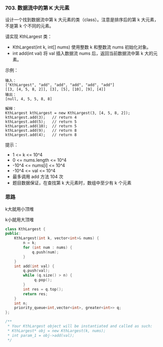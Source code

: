 ### 703. 数据流中的第 K 大元素

设计一个找到数据流中第 k 大元素的类（class）。注意是排序后的第 k 大元素，不是第 k 个不同的元素。

请实现 KthLargest 类：

- KthLargest(int k, int[] nums) 使用整数 k 和整数流 nums 初始化对象。
- int add(int val) 将 val 插入数据流 nums 后，返回当前数据流中第 k 大的元素。

示例：
```
输入：
["KthLargest", "add", "add", "add", "add", "add"]
[[3, [4, 5, 8, 2]], [3], [5], [10], [9], [4]]
输出：
[null, 4, 5, 5, 8, 8]

解释：
KthLargest kthLargest = new KthLargest(3, [4, 5, 8, 2]);
kthLargest.add(3);   // return 4
kthLargest.add(5);   // return 5
kthLargest.add(10);  // return 5
kthLargest.add(9);   // return 8
kthLargest.add(4);   // return 8
```

提示：
- 1 <= k <= 10^4
- 0 <= nums.length <= 10^4
-  -10^4 <= nums[i] <= 10^4
- -10^4 <= val <= 10^4
- 最多调用 add 方法 104 次
- 题目数据保证，在查找第 k 大元素时，数组中至少有 k 个元素

### 思路

k大就用小顶堆


k小就用大顶堆

```c++
class KthLargest {
public:
    KthLargest(int k, vector<int>& nums) {
        n = k;
        for (int num : nums) {
            q.push(num);
        }
    }
    int add(int val) {
        q.push(val);
        while (q.size() > n) {
             q.pop();
        }
        int res = q.top();
        return res;
    }
    int n;
    priority_queue<int,vector<int>, greater<int>> q;
};

/**
 * Your KthLargest object will be instantiated and called as such:
 * KthLargest* obj = new KthLargest(k, nums);
 * int param_1 = obj->add(val);
 */
```
